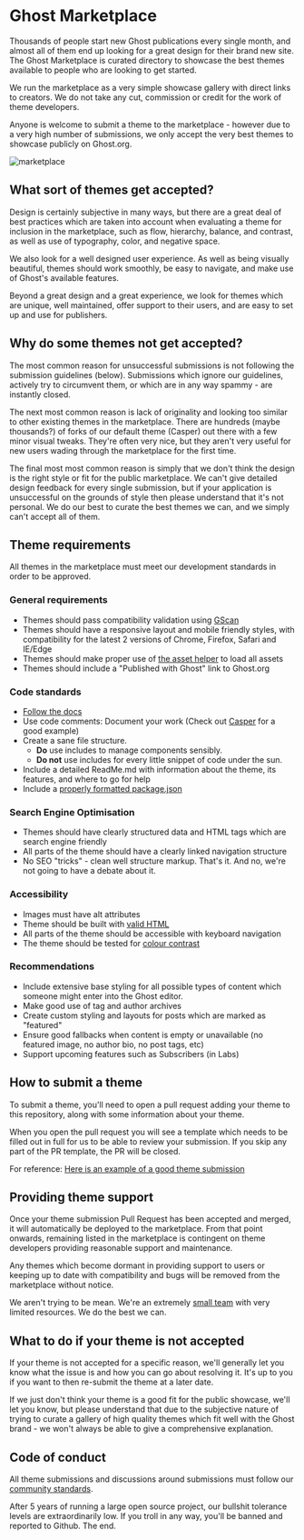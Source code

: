 # Ghost Marketplace

Thousands of people start new Ghost publications every single month, and almost all of them end up looking for a great design for their brand new site. The Ghost Marketplace is curated directory to showcase the best themes available to people who are looking to get started.

We run the marketplace as a very simple showcase gallery with direct links to creators. We do not take any cut, commission or credit for the work of theme developers.

Anyone is welcome to submit a theme to the marketplace - however due to a very high number of submissions, we only accept the very best themes to showcase publicly on Ghost.org.

![marketplace](https://user-images.githubusercontent.com/120485/32403880-c84d6258-c17f-11e7-981e-0e1f68a99b62.jpg)


## What sort of themes get accepted?

Design is certainly subjective in many ways, but there are a great deal of best practices which are taken into account when evaluating a theme for inclusion in the marketplace, such as flow, hierarchy, balance, and contrast, as well as use of typography, color, and negative space.

We also look for a well designed user experience. As well as being visually beautiful, themes should work smoothly, be easy to navigate, and make use of Ghost's available features.

Beyond a great design and a great experience, we look for themes which are unique, well maintained, offer support to their users, and are easy to set up and use for publishers.


## Why do some themes not get accepted?

The most common reason for unsuccessful submissions is not following the submission guidelines (below). Submissions which ignore our guidelines, actively try to circumvent them, or which are in any way spammy - are instantly closed.

The next most common reason is lack of originality and looking too similar to other existing themes in the marketplace. There are hundreds (maybe thousands?) of forks of our default theme (Casper) out there with a few minor visual tweaks. They're often very nice, but they aren't very useful for new users wading through the marketplace for the first time.

The final most most common reason is simply that we don't think the design is the right style or fit for the public marketplace. We can't give detailed design feedback for every single submission, but if your application is unsuccessful on the grounds of style then please understand that it's not personal. We do our best to curate the best themes we can, and we simply can't accept all of them.


## Theme requirements

All themes in the marketplace must meet our development standards in order to be approved.

### General requirements

- Themes should pass compatibility validation using [GScan](https://gscan.ghost.org/)
- Themes should have a responsive layout and mobile friendly styles, with compatibility for the latest 2 versions of Chrome, Firefox, Safari and IE/Edge
- Themes should make proper use of [the asset helper](https://themes.ghost.org/docs/asset) to load all assets
- Themes should include a "Published with Ghost" link to Ghost.org


### Code standards

- [Follow the docs](http://themes.ghost.org/docs)
- Use code comments: Document your work (Check out [Casper](https://github.com/TryGhost/Casper/blob/master/index.hbs) for a good example)
- Create a sane file structure.
    - **Do** use includes to manage components sensibly.
    - **Do not** use includes for every little snippet of code under the sun.
- Include a detailed ReadMe.md with information about the theme, its features, and where to go for help
- Include a [properly formatted package.json](https://github.com/TryGhost/Casper/blob/master/package.json)

### Search Engine Optimisation

- Themes should have clearly structured data and HTML tags which are search engine friendly
- All parts of the theme should have a clearly linked navigation structure
- No SEO "tricks" - clean well structure markup. That's it. And no, we're not going to have a debate about it.

### Accessibility

- Images must have alt attributes
- Theme should be built with [valid HTML](https://validator.w3.org/)
- All parts of the theme should be accessible with keyboard navigation
- The theme should be tested for [colour contrast](http://contrast-finder.tanaguru.com/)

### Recommendations

- Include extensive base styling for all possible types of content which someone might enter into the Ghost editor.
- Make good use of tag and author archives
- Create custom styling and layouts for posts which are marked as "featured"
- Ensure good fallbacks when content is empty or unavailable (no featured image, no author bio, no post tags, etc)
- Support upcoming features such as Subscribers (in Labs)


## How to submit a theme

To submit a theme, you'll need to open a pull request adding your theme to this repository, along with some information about your theme.

When you open the pull request you will see a template which needs to be filled out in full for us to be able to review your submission. If you skip any part of the PR template, the PR will be closed.

For reference: [Here is an example of a good theme submission](#)


## Providing theme support

Once your theme submission Pull Request has been accepted and merged, it will automatically be deployed to the marketplace. From that point onwards, remaining listed in the marketplace is contingent on theme developers providing reasonable support and maintenance.

Any themes which become dormant in providing support to users or keeping up to date with compatibility and bugs will be removed from the marketplace without notice.

We aren't trying to be mean. We're an extremely [small team](https://ghost.org/about/) with very limited resources. We do the best we can.


## What to do if your theme is not accepted

If your theme is not accepted for a specific reason, we'll generally let you know what the issue is and how you can go about resolving it. It's up to you if you want to then re-submit the theme at a later date.

If we just don't think your theme is a good fit for the public showcase, we'll let you know, but please understand that due to the subjective nature of trying to curate a gallery of high quality themes which fit well with the Ghost brand - we won't always be able to give a comprehensive explanation.


## Code of conduct

All theme submissions and discussions around submissions must follow our [community standards](https://ghost.org/conduct/).

After 5 years of running a large open source project, our bullshit tolerance levels are extraordinarily low. If you troll in any way, you'll be banned and reported to Github. The end.
